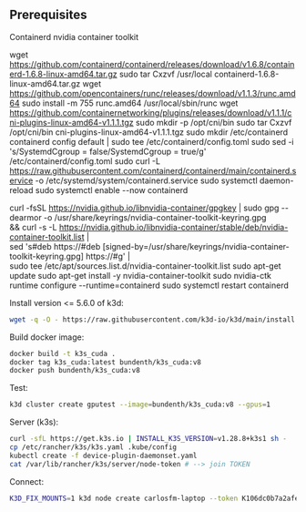 ## Prerequisites

Containerd
nvidia container toolkit

wget https://github.com/containerd/containerd/releases/download/v1.6.8/containerd-1.6.8-linux-amd64.tar.gz
sudo tar Cxzvf /usr/local containerd-1.6.8-linux-amd64.tar.gz
wget https://github.com/opencontainers/runc/releases/download/v1.1.3/runc.amd64
sudo install -m 755 runc.amd64 /usr/local/sbin/runc
wget https://github.com/containernetworking/plugins/releases/download/v1.1.1/cni-plugins-linux-amd64-v1.1.1.tgz
sudo mkdir -p /opt/cni/bin
sudo tar Cxzvf /opt/cni/bin cni-plugins-linux-amd64-v1.1.1.tgz
sudo mkdir /etc/containerd
containerd config default | sudo tee /etc/containerd/config.toml
sudo sed -i 's/SystemdCgroup \= false/SystemdCgroup \= true/g' /etc/containerd/config.toml
sudo curl -L https://raw.githubusercontent.com/containerd/containerd/main/containerd.service -o /etc/systemd/system/containerd.service
sudo systemctl daemon-reload
sudo systemctl enable --now containerd

curl -fsSL https://nvidia.github.io/libnvidia-container/gpgkey | sudo gpg --dearmor -o /usr/share/keyrings/nvidia-container-toolkit-keyring.gpg \
  && curl -s -L https://nvidia.github.io/libnvidia-container/stable/deb/nvidia-container-toolkit.list | \
    sed 's#deb https://#deb [signed-by=/usr/share/keyrings/nvidia-container-toolkit-keyring.gpg] https://#g' | \
    sudo tee /etc/apt/sources.list.d/nvidia-container-toolkit.list
sudo apt-get update
sudo apt-get install -y nvidia-container-toolkit
sudo nvidia-ctk runtime configure --runtime=containerd
sudo systemctl restart containerd


Install version <= 5.6.0 of k3d:

```bash
wget -q -O - https://raw.githubusercontent.com/k3d-io/k3d/main/install.sh | TAG=v5.6.0 bash
```

Build docker image:
```bash
docker build -t k3s_cuda .
docker tag k3s_cuda:latest bundenth/k3s_cuda:v8
docker push bundenth/k3s_cuda:v8
```

Test:
```bash
k3d cluster create gputest --image=bundenth/k3s_cuda:v8 --gpus=1
```

Server (k3s):

```bash
curl -sfL https://get.k3s.io | INSTALL_K3S_VERSION=v1.28.8+k3s1 sh - 
cp /etc/rancher/k3s/k3s.yaml .kube/config
kubectl create -f device-plugin-daemonset.yaml
cat /var/lib/rancher/k3s/server/node-token # --> join TOKEN
```

Connect:
```bash
K3D_FIX_MOUNTS=1 k3d node create carlosfm-laptop --token K106dc0b7a2afe1c37557b0d53b59f0e3d73c8a29100fa1e2917c7cee47eab6ccf9::server:0407f04f6ee9b8cefa0376cadc326205 --role agent  --cluster https://167.99.94.158:6443 --image bundenth/k3s_cuda:v8
```
